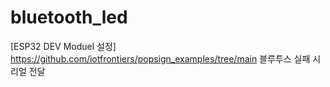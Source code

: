 # bluetooth_led

[ESP32 DEV Moduel 설정]
https://github.com/iotfrontiers/popsign_examples/tree/main
블루투스 실패
시리얼 전달
